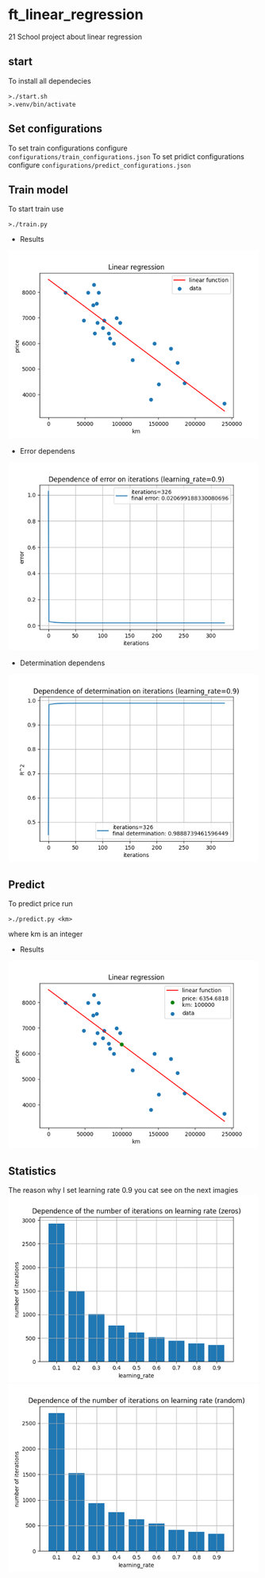 # ft_linear_regression
21 School project about linear regression
## start
To install all dependecies
```
>./start.sh
>.venv/bin/activate
```
## Set configurations
To set train configurations configure `configurations/train_configurations.json`
To set pridict configurations configure `configurations/predict_configurations.json`
## Train model
To start train use
```
>./train.py
```
* Results

![results](https://github.com/Bazarovinc/ft_linear_regression/blob/master/imagies/lr_train.png)

* Error dependens

![error](https://github.com/Bazarovinc/ft_linear_regression/blob/master/imagies/errors.png)

* Determination dependens

![determination](https://github.com/Bazarovinc/ft_linear_regression/blob/master/imagies/determination.png)

## Predict
To predict price run
```
>./predict.py <km>
```
where km is an integer
* Results

![results_predict](https://github.com/Bazarovinc/ft_linear_regression/blob/master/imagies/lr_predict.png)

## Statistics
The reason why I set learning rate 0.9 you cat see on the next imagies
![zeros](https://github.com/Bazarovinc/ft_linear_regression/blob/master/imagies/stat_zeros.png)
![random](https://github.com/Bazarovinc/ft_linear_regression/blob/master/imagies/stat_random.png)
